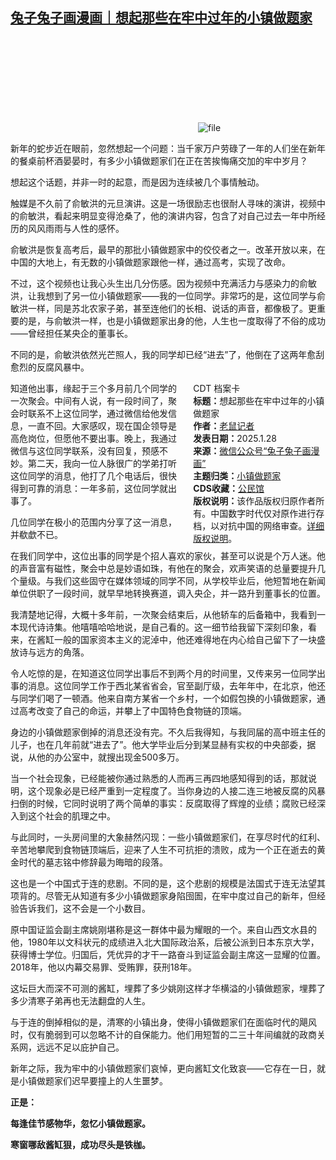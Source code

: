 <!--1738062788000-->
[兔子兔子画漫画｜想起那些在牢中过年的小镇做题家](https://chinadigitaltimes.net/chinese/715433.html)
------

<p><img decoding="async" src="data:image/svg+xml,%3Csvg%20xmlns='http://www.w3.org/2000/svg'%20viewBox='0%200%200%200'%3E%3C/svg%3E" alt="file" data-lazy-src="https://chinadigitaltimes.net/chinese/files/2025/01/image-1738062026591.png"><noscript><img decoding="async" src="https://chinadigitaltimes.net/chinese/files/2025/01/image-1738062026591.png" alt="file"></noscript></p><p>新年的蛇步近在眼前，忽然想起一个问题：当千家万户劳碌了一年的人们坐在新年的餐桌前杯酒晏晏时，有多少小镇做题家们在正在苦挨悔痛交加的牢中岁月？</p><p>想起这个话题，并非一时的起意，而是因为连续被几个事情触动。</p><p>触媒是不久前了俞敏洪的元旦演讲。这是一场很励志也很耐人寻味的演讲，视频中的俞敏洪，看起来明显变得沧桑了，他的演讲内容，包含了对自己过去一年中所经历的风风雨雨与人性的感怀。</p><p>俞敏洪是恢复高考后，最早的那批小镇做题家中的佼佼者之一。改革开放以来，在中国的大地上，有无数的小镇做题家跟他一样，通过高考，实现了改命。</p><p>不过，这个视频也让我心头生出几分伤感。因为视频中充满活力与感染力的俞敏洪，让我想到了另一位小镇做题家——我的一位同学。非常巧的是，这位同学与俞敏洪一样，同是苏北农家子弟，甚至连他们的长相、说话的声音，都像极了。更重要的是，与俞敏洪一样，也是小镇做题家出身的他，人生也一度取得了不俗的成功——曾经担任某央企的董事长。</p><p>不同的是，俞敏洪依然光芒照人，我的同学却已经“进去”了，他倒在了这两年愈刮愈烈的反腐风暴中。</p><div style="width:42%;float:right;padding-left:20px;"><div class="su-spoiler su-spoiler-style-fancy su-spoiler-icon-chevron-circle" data-scroll-offset="0" data-anchor-in-url="no"><div class="su-spoiler-title" tabindex="0" role="button"><span class="su-spoiler-icon"></span>CDT 档案卡</div><div class="su-spoiler-content su-u-clearfix su-u-trim"><strong>标题：</strong>想起那些在牢中过年的小镇做题家<br><strong>作者：</strong><a href="https://chinadigitaltimes.net/space/兔子兔子画漫画" target="_blank">老鼠记者</a><br><strong>发表日期：</strong>2025.1.28<br><strong>来源：</strong><a href="https://web.archive.org/web/*/https://mp.weixin.qq.com/s/3WVkM7d9YSZZwOEVolYa8Q" target="_blank">微信公众号“兔子兔子画漫画”</a><br><strong>主题归类：</strong><a href="https://chinadigitaltimes.net/space/小镇做题家" target="_blank">小镇做题家</a><br><strong>CDS收藏：</strong><a href="https://chinadigitaltimes.net/space/%E5%85%AC%E6%B0%91%E9%A6%86" target="_blank" rel="noopener">公民馆</a><br><strong>版权说明：</strong>该作品版权归原作者所有。中国数字时代仅对原作进行存档，以对抗中国的网络审查。<a href="https://chinadigitaltimes.net/chinese/copyright">详细版权说明</a>。</div></div></div><p>知道他出事，缘起于三个多月前几个同学的一次聚会。中间有人说，有一段时间了，聚会时联系不上这位同学，通过微信给他发信息，一直不回。大家感叹，现在国企领导是高危岗位，但愿他不要出事。晚上，我通过微信与这位同学联系，没有回复，预感不妙。第二天，我向一位人脉很广的学弟打听这位同学的消息，他打了几个电话后，很快得到可靠的消息：一年多前，这位同学就出事了。</p><p>几位同学在极小的范围内分享了这一消息，并欷歔不已。</p><p>在我们同学中，这位出事的同学是个招人喜欢的家伙，甚至可以说是个万人迷。他的声音富有磁性，聚会中总是妙语如珠，有他在的聚会，欢声笑语的总量要提升几个量级。与我们这些固守在媒体领域的同学不同，从学校毕业后，他短暂地在新闻单位供职了一段时间，就早早地转换赛道，调入央企，并一路升到董事长的位置。</p><p>我清楚地记得，大概十多年前，一次聚会结束后，从他轿车的后备箱中，我看到一本现代诗诗集。他嘻嘻哈哈地说，是自己看的。这一细节给我留下深刻印象，看来，在酱缸一般的国家资本主义的泥淖中，他还难得地在内心给自己留下了一块盛放诗与远方的角落。</p><p>令人吃惊的是，在知道这位同学出事后不到两个月的时间里，又传来另一位同学出事的消息。这位同学工作于西北某省省会，官至副厅级，去年年中，在北京，他还与同学们喝了一顿酒。他来自南方某省一个乡村，一个如假包换的小镇做题家，通过高考改变了自己的命运，并攀上了中国特色食物链的顶端。</p><p>身边的小镇做题家倒掉的消息还没有完。不久后我得知，与我同届的高中班主任的儿子，也在几年前就“进去了”。他大学毕业后分到某显赫有实权的中央部委，据说，从他的办公室中，就搜出现金500多万。</p><p>当一个社会现象，已经能被你通过熟悉的人而再三再四地感知得到的话，那就说明，这个现象必是已经严重到一定程度了。当你身边的人接二连三地被反腐的风暴扫倒的时候，它同时说明了两个简单的事实：反腐取得了辉煌的业绩；腐败已经深入到这个社会的肌理之中。</p><p>与此同时，一头房间里的大象赫然闪现：一些小镇做题家们，在享尽时代的红利、辛苦地攀爬到食物链顶端后，迎来了人生不可抗拒的溃败，成为一个正在逝去的黄金时代的墓志铭中修辞最为晦暗的段落。</p><p>这也是一个中国式于连的悲剧。不同的是，这个悲剧的规模是法国式于连无法望其项背的。尽管无从知道有多少小镇做题家身陷囹圄，在牢中度过自己的新年，但经验告诉我们，这不会是一个小数目。</p><p>原中国证监会副主席姚刚堪称是这一群体中最为耀眼的一个。来自山西文水县的他，1980年以文科状元的成绩进入北大国际政治系，后被公派到日本东京大学，获得博士学位。归国后，凭优异的才干一路奋斗到证监会副主席这一显耀的位置。2018年，他以内幕交易罪、受贿罪，获刑18年。</p><p>这坛巨大而深不可测的酱缸，埋葬了多少姚刚这样才华横溢的小镇做题家，埋葬了多少清寒子弟再也无法翻盘的人生。</p><p>与于连的倒掉相似的是，清寒的小镇出身，使得小镇做题家们在面临时代的飓风时，仅有脆弱到可以忽略不计的自保能力。他们用短暂的二三十年间编就的政商关系网，远远不足以庇护自己。</p><p>新年之际，我为牢中的小镇做题家们哀悼，更向酱缸文化致哀——它存在一日，就是小镇做题家们迟早要撞上的人生噩梦。</p><p><strong>正是：</strong></p><p><strong>每逢佳节感物华，忽忆小镇做题家。</strong></p><p><strong>寒窗哪敌酱缸狠，成功尽头是铁枷。</strong></p><div class="addtoany_share_save_container addtoany_content addtoany_content_bottom"><div class="a2a_kit a2a_kit_size_32 addtoany_list" data-a2a-url="https://chinadigitaltimes.net/chinese/715433.html" data-a2a-title="兔子兔子画漫画｜想起那些在牢中过年的小镇做题家"><a class="a2a_button_facebook" href="https://www.addtoany.com/add_to/facebook?linkurl=https%3A%2F%2Fchinadigitaltimes.net%2Fchinese%2F715433.html&amp;linkname=%E5%85%94%E5%AD%90%E5%85%94%E5%AD%90%E7%94%BB%E6%BC%AB%E7%94%BB%EF%BD%9C%E6%83%B3%E8%B5%B7%E9%82%A3%E4%BA%9B%E5%9C%A8%E7%89%A2%E4%B8%AD%E8%BF%87%E5%B9%B4%E7%9A%84%E5%B0%8F%E9%95%87%E5%81%9A%E9%A2%98%E5%AE%B6" title="Facebook" rel="nofollow noopener" target="_blank"></a><a class="a2a_button_twitter" href="https://www.addtoany.com/add_to/twitter?linkurl=https%3A%2F%2Fchinadigitaltimes.net%2Fchinese%2F715433.html&amp;linkname=%E5%85%94%E5%AD%90%E5%85%94%E5%AD%90%E7%94%BB%E6%BC%AB%E7%94%BB%EF%BD%9C%E6%83%B3%E8%B5%B7%E9%82%A3%E4%BA%9B%E5%9C%A8%E7%89%A2%E4%B8%AD%E8%BF%87%E5%B9%B4%E7%9A%84%E5%B0%8F%E9%95%87%E5%81%9A%E9%A2%98%E5%AE%B6" title="Twitter" rel="nofollow noopener" target="_blank"></a><a class="a2a_button_telegram" href="https://www.addtoany.com/add_to/telegram?linkurl=https%3A%2F%2Fchinadigitaltimes.net%2Fchinese%2F715433.html&amp;linkname=%E5%85%94%E5%AD%90%E5%85%94%E5%AD%90%E7%94%BB%E6%BC%AB%E7%94%BB%EF%BD%9C%E6%83%B3%E8%B5%B7%E9%82%A3%E4%BA%9B%E5%9C%A8%E7%89%A2%E4%B8%AD%E8%BF%87%E5%B9%B4%E7%9A%84%E5%B0%8F%E9%95%87%E5%81%9A%E9%A2%98%E5%AE%B6" title="Telegram" rel="nofollow noopener" target="_blank"></a><a class="a2a_button_reddit" href="https://www.addtoany.com/add_to/reddit?linkurl=https%3A%2F%2Fchinadigitaltimes.net%2Fchinese%2F715433.html&amp;linkname=%E5%85%94%E5%AD%90%E5%85%94%E5%AD%90%E7%94%BB%E6%BC%AB%E7%94%BB%EF%BD%9C%E6%83%B3%E8%B5%B7%E9%82%A3%E4%BA%9B%E5%9C%A8%E7%89%A2%E4%B8%AD%E8%BF%87%E5%B9%B4%E7%9A%84%E5%B0%8F%E9%95%87%E5%81%9A%E9%A2%98%E5%AE%B6" title="Reddit" rel="nofollow noopener" target="_blank"></a><a class="a2a_button_whatsapp" href="https://www.addtoany.com/add_to/whatsapp?linkurl=https%3A%2F%2Fchinadigitaltimes.net%2Fchinese%2F715433.html&amp;linkname=%E5%85%94%E5%AD%90%E5%85%94%E5%AD%90%E7%94%BB%E6%BC%AB%E7%94%BB%EF%BD%9C%E6%83%B3%E8%B5%B7%E9%82%A3%E4%BA%9B%E5%9C%A8%E7%89%A2%E4%B8%AD%E8%BF%87%E5%B9%B4%E7%9A%84%E5%B0%8F%E9%95%87%E5%81%9A%E9%A2%98%E5%AE%B6" title="WhatsApp" rel="nofollow noopener" target="_blank"></a><a class="a2a_button_email" href="https://www.addtoany.com/add_to/email?linkurl=https%3A%2F%2Fchinadigitaltimes.net%2Fchinese%2F715433.html&amp;linkname=%E5%85%94%E5%AD%90%E5%85%94%E5%AD%90%E7%94%BB%E6%BC%AB%E7%94%BB%EF%BD%9C%E6%83%B3%E8%B5%B7%E9%82%A3%E4%BA%9B%E5%9C%A8%E7%89%A2%E4%B8%AD%E8%BF%87%E5%B9%B4%E7%9A%84%E5%B0%8F%E9%95%87%E5%81%9A%E9%A2%98%E5%AE%B6" title="Email" rel="nofollow noopener" target="_blank"></a><a class="a2a_button_copy_link" href="https://www.addtoany.com/add_to/copy_link?linkurl=https%3A%2F%2Fchinadigitaltimes.net%2Fchinese%2F715433.html&amp;linkname=%E5%85%94%E5%AD%90%E5%85%94%E5%AD%90%E7%94%BB%E6%BC%AB%E7%94%BB%EF%BD%9C%E6%83%B3%E8%B5%B7%E9%82%A3%E4%BA%9B%E5%9C%A8%E7%89%A2%E4%B8%AD%E8%BF%87%E5%B9%B4%E7%9A%84%E5%B0%8F%E9%95%87%E5%81%9A%E9%A2%98%E5%AE%B6" title="Copy Link" rel="nofollow noopener" target="_blank"></a><a class="a2a_dd addtoany_share_save addtoany_share" href="https://www.addtoany.com/share"></a></div></div>
